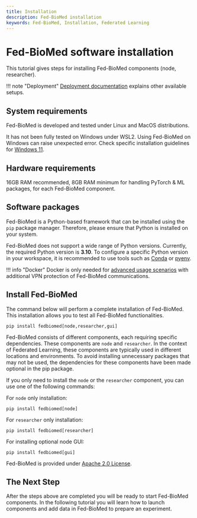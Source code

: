 ```yaml
---
title: Installation
description: Fed-BioMed installation
keywords: Fed-BioMed, Installation, Federated Learning
---
```


# Fed-BioMed software installation

This tutorial gives steps for installing Fed-BioMed components (node, researcher).

!!! note "Deployment"
    [Deployment documentation](../user-guide/deployment/deployment.md) explains other available setups.


## System requirements

Fed-BioMed is developed and tested under  Linux and MacOS distributions.

It has not been fully tested on Windows under WSL2. Using Fed-BioMed on Windows can raise unexpected error.
Check specific installation guidelines for [Windows 11](../../user-guide/installation/windows-installation).

## Hardware requirements

16GB RAM recommended, 8GB RAM minimum for handling PyTorch & ML packages, for each Fed-BioMed component.


## Software packages

Fed-BioMed is a Python-based framework that can be installed using the `pip` package manager. Therefore, please ensure that Python is installed on your system.

Fed-BioMed does not support a wide range of Python versions. Currently, the required Python version is **3.10**. To configure a specific Python version in your workspace, it is recommended to use tools such as [Conda](https://docs.conda.io/) or [pyenv](https://github.com/pyenv/pyenv).


!!! info "Docker"
    Docker is only needed for [advanced usage scenarios](../user-guide/deployment/deployment.md) with additional VPN protection of Fed-BioMed communications.


## Install Fed-BioMed

The command below will perform a complete installation of Fed-BioMed. This installation allows you to test all Fed-BioMed functionalities.

```
pip install fedbiomed[node,researcher,gui]
```

Fed-BioMed consists of different components, each requiring specific dependencies. These components are `node` and `researcher`. In the context of Federated Learning, these components are typically used in different locations and environments. To avoid installing unnecessary packages that may not be used, the dependencies for these components have been made optional in the pip package.

If you only need to install the `node` or the `researcher` component, you can use one of the following commands:

For `node` only installation:
```
pip install fedbiomed[node]
```

For `researcher` only installation:
```
pip install fedbiomed[researcher]
```

For installing optional node GUI:
```
pip install fedbiomed[gui]
```

Fed-BioMed is provided under [Apache 2.0 License](https://github.com/fedbiomed/fedbiomed/blob/master/LICENSE.md).



## The Next Step

After the steps above are completed you will be ready to start Fed-BioMed components. In the following tutorial you will learn how to launch components and add data in Fed-BioMed to prepare an experiment.
